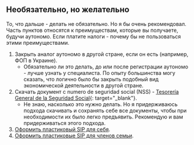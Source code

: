 ## Необязательно, но желательно

То, что дальше - делать не обязательно. Но я бы очень рекомендовал. Часть пунктов относятся к преимуществам, которые
вы получаете, будучи аутономо. Если платите налоги - почему бы не пользоваться этими преимуществами.

1. Закрыть аналог аутономо в другой стране, если он есть (например, ФОП в Украине).
    - Обязательно ли это делать, до или после регистрации аутономо - лучше узнать у специалиста. По опыту большинства
      могу сказать, что логично было бы закрыть подобный вид экономической деятельности в другой стране.
2. Скачать документ с numero de seguridad social (NSS) -
   [Tesorería General de la Seguridad Social](https://portal.seg-social.gob.es/wps/portal/importass/importass/bienvenida){:
   target="_blank"}.
    - Не знаю, насколько это нужно делать. Но я придерживаюсь подхода скачивать и сохранять себе все документы,
      чтобы при необходимости их было легко предъявить. Рекомендую и вам придерживаться этого подхода.
2. [Оформить пластиковый SIP для себя](#оформление-пластикового-sip-для-себя).
3. [Оформить пластиковые SIP для членов семьи](#оформление-пластикового-sip-для-членов-семьи).
